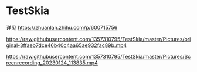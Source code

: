 # TestSkia

详见 https://zhuanlan.zhihu.com/p/600715756

https://raw.githubusercontent.com/1357310795/TestSkia/master/Pictures/original-3ffaeb7dce46b40c4aa65ae932fac89b.mp4

https://raw.githubusercontent.com/1357310795/TestSkia/master/Pictures/Screenrecording_20230124_113835.mp4

